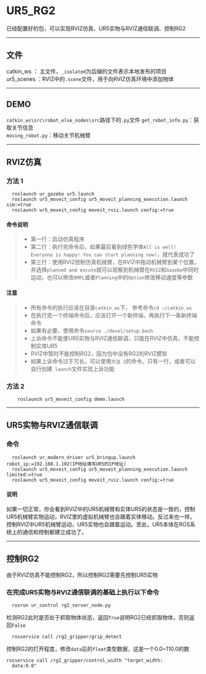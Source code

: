 # UR5_RG2
已经配置好的包，可以实现RVIZ仿真、UR5实物与RVIZ通信联调、控制RG2

------

## 文件
catkin_ws ： 主文件，`_isolated`为后缀的文件表示本地发布的项目  
ur5_scenes ：RVIZ中的`.scene`文件，用于向RVIZ仿真环境中添加物体  

------

## DEMO
`catkin_ws\src\robot_else_nodes\src`路径下的`.py`文件
`get_robot_info.py`：获取关节信息  
`moving_robot.py`：移动关节机械臂  

------

## RVIZ仿真
### 方法 1 
```
  roslaunch ur_gazebo ur5.launch  
  roslaunch ur5_moveit_config ur5_moveit_planning_execution.launch sim:=true  
  roslaunch ur5_moveit_config moveit_rviz.launch config:=true  
```
#### 命令说明
> * 第一行：启动仿真程序  
> * 第二行：执行完命令后，如果最后看到绿色字体`All is well! Everyone is happy! You can start planning now!`，就代表成功了  
> * 第三行：使用RVIZ控制仿真机械臂，在RVIZ中拖动机械臂到某个位置，并选择`planned and excute`就可以观察到机械臂在`RVIZ`和`Gazebo`中同时运动，也可以修改`OMPL`或者`Planning`中的`Option`修改移动速度等参数  
#### 注意
> * 所有命令的执行应该在目录`catkin_ws`下， 参考命令`cd ~/catkin_ws`  
> * 在执行完一个终端命令后，应该打开一个新终端，再执行下一条新终端命令  
> * 如果有必要，使用命令`source ./devel/setup.bash`  
> * 上诉命令不能使UR5实物与RVIZ通信联调，只能在RVIZ中仿真，不能控制实体UR5  
> * RVIZ中暂时不能控制RG2，因为包中没有RG2的RVIZ模型  
> * 如果上诉命令过于冗长，可以使用`方法 2`的命令，只有一行，或者可以自行创建`.launch`文件实现上诉功能  
### 方法 2 
```
    roslaunch ur5_moveit_config demo.launch
```

------

## UR5实物与RVIZ通信联调
### 命令
```
  roslaunch ur_modern_driver ur5_bringup.launch robot_ip:=192.168.1.102(IP地址填写UR5的IP地址)
  roslaunch ur5_moveit_config ur5_moveit_planning_execution.launch limited:=true
  roslaunch ur5_moveit_config moveit_rviz.launch config:=true
```
#### 说明
如果一切正常，你会看到RVIZ中的UR5机械臂和实体UR5的状态是一致的，控制UR5机械臂实物运动，RVIZ里的虚拟机械臂也会跟着实体移动。反过来也一样，控制RVIZ中UR5机械臂运动，UR5实物也会跟着运动。至此，UR5本体在ROS系统上的通信和控制都建立成功了。

-----

## 控制RG2
由于RVIZ仿真不能控制RG2，所以控制RG2需要先控制UR5实物
### 在完成UR5实物与RVIZ通信联调的基础上执行以下命令
```
  rosrun ur_control rg2_server_node.py  
```
检测RG2此时是否处于抓取物体状态，返回`True`说明RG2已经抓取物体，否则返回`False`
```
  rosservice call /rg2_gripper/grip_detect
```
控制RG2的打开程度，修改`data`后的`float`类型数据，这是一个0.0~110.0的数
``` 
rosservice call /rg2_gripper/control_width "target_width:  
  data:0.0"
```
